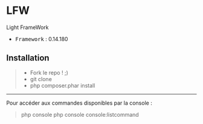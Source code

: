 # LFW
Light FrameWork

 - <kbd>Framework</kbd> : 0.14.180

Installation
----------

> - Fork le repo ! ;)
> - git clone
> - php composer.phar install

----------

Pour accéder aux commandes disponibles par la console :
> php console
> php console console:listcommand